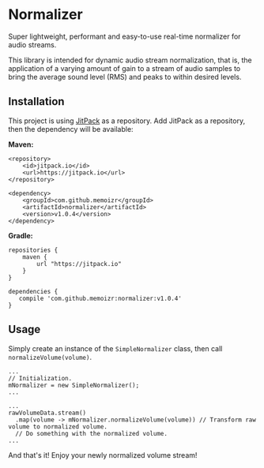 # Normalizer
Super lightweight, performant and easy-to-use real-time normalizer for audio streams.

This library is intended for dynamic audio stream normalization, that is, the application of a varying amount of gain to
a stream of audio samples to bring the average sound level (RMS) and peaks to within desired levels.

## Installation

This project is using <a href="http://jitpack.io">JitPack</a> as a repository. Add JitPack as a repository, then the dependency will be available:

**Maven:**
```
<repository>
    <id>jitpack.io</id>
    <url>https://jitpack.io</url>
</repository>
```
```
<dependency>
    <groupId>com.github.memoizr</groupId>
    <artifactId>normalizer</artifactId>
    <version>v1.0.4</version>
</dependency>
```
**Gradle:**
```
repositories {
    maven {
        url "https://jitpack.io"
    }
}
```
```
dependencies {
   compile 'com.github.memoizr:normalizer:v1.0.4'
}
```

## Usage

Simply create an instance of the `SimpleNormalizer` class, then call `normalizeVolume(volume)`.

```
...
// Initialization.
mNormalizer = new SimpleNormalizer();
...

...
rawVolumeData.stream()
  .map(volume -> mNormalizer.normalizeVolume(volume)) // Transform raw volume to normalized volume.
  // Do something with the normalized volume.
...

```

And that's it! Enjoy your newly normalized volume stream!



	
